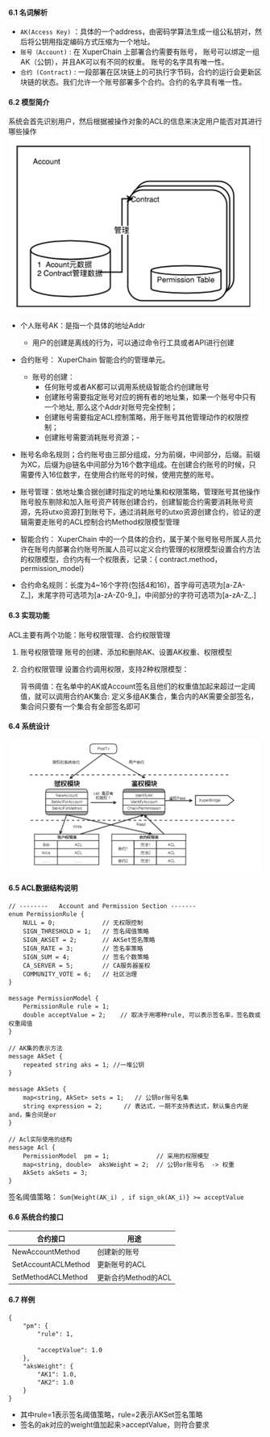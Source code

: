 #### 6.1 名词解析

- `AK(Access Key)` ：具体的一个address，由密码学算法生成一组公私钥对，然后将公钥用指定编码方式压缩为一个地址。
- `账号（Account)` : 在 XuperChain 上部署合约需要有账号， 账号可以绑定一组AK（公钥），并且AK可以有不同的权重。 账号的名字具有唯一性。
- `合约 (Contract)` : 一段部署在区块链上的可执行字节码，合约的运行会更新区块链的状态。我们允许一个账号部署多个合约。合约的名字具有唯一性。

#### 6.2 模型简介
系统会首先识别用户，然后根据被操作对象的ACL的信息来决定用户能否对其进行哪些操作
![acl](../images/acl-intro.png)

- 个人账号AK：是指一个具体的地址Addr
  - 用户的创建是离线的行为，可以通过命令行工具或者API进行创建
  
- 合约账号： XuperChain 智能合约的管理单元。
  - 账号的创建：
    - 任何账号或者AK都可以调用系统级智能合约创建账号
    - 创建账号需要指定账号对应的拥有者的地址集，如果一个账号中只有一个地址, 那么这个Addr对账号完全控制；
    - 创建账号需要指定ACL控制策略，用于账号其他管理动作的权限控制；
    - 创建账号需要消耗账号资源；- 
  
- 账号名命名规则；合约账号由三部分组成，分为前缀，中间部分，后缀。前缀为XC，后缀为@链名中间部分为16个数字组成。在创建合约账号的时候，只需要传入16位数字，在使用合约账号的时候，使用完整的账号。

- 账号管理：依地址集合据创建时指定的地址集和权限策略，管理账号其他操作账号股东剔除和加入账号资产转账创建合约，创建智能合约需要消耗账号资源，先将utxo资源打到账号下，通过消耗账号的utxo资源创建合约，验证的逻辑需要走账号的ACL控制合约Method权限模型管理

- 智能合约： XuperChain 中的一个具体的合约，属于某个账号账号所属人员允许在账号内部署合约账号所属人员可以定义合约管理的权限模型设置合约方法的权限模型，合约内有一个权限表，记录：{ contract.method，permission_model}

- 合约命名规则：长度为4~16个字符(包括4和16)，首字母可选项为[a-ZA-Z_]，末尾字符可选项为[a-zA-Z0-9_]，中间部分的字符可选项为[a-zA-Z_.]

#### 6.3 实现功能

ACL主要有两个功能：账号权限管理、合约权限管理

1. 账号权限管理 账号的创建、添加和删除AK、设置AK权重、权限模型

2. 合约权限管理 设置合约调用权限，支持2种权限模型：

   背书阈值：在名单中的AK或Account签名且他们的权重值加起来超过一定阈值，就可以调用合约AK集合: 定义多组AK集合，集合内的AK需要全部签名，集合间只要有一个集合有全部签名即可

####  6.4 系统设计

![acl](../images/acl-arch.png)

#### 6.5 ACL数据结构说明

```
// --------   Account and Permission Section -------
enum PermissionRule {
    NULL = 0;             // 无权限控制
    SIGN_THRESHOLD = 1;   // 签名阈值策略
    SIGN_AKSET = 2;       // AKSet签名策略
    SIGN_RATE = 3;        // 签名率策略
    SIGN_SUM = 4;         // 签名个数策略
    CA_SERVER = 5;        // CA服务器鉴权
    COMMUNITY_VOTE = 6;   // 社区治理
}

message PermissionModel {
    PermissionRule rule = 1;
    double acceptValue = 2;    // 取决于用哪种rule, 可以表示签名率，签名数或权重阈值
}

// AK集的表示方法
message AkSet {
    repeated string aks = 1; //一堆公钥
}

message AkSets {
    map<string, AkSet> sets = 1;   // 公钥or账号名集
    string expression = 2;      // 表达式，一期不支持表达式，默认集合内是and，集合间是or
}

// Acl实际使用的结构
message Acl {
    PermissionModel  pm = 1;             // 采用的权限模型
    map<string, double>  aksWeight = 2;  // 公钥or账号名  -> 权重
    AkSets akSets = 3;
}
```

签名阈值策略： `Sum{Weight(AK_i) , if sign_ok(AK_i)} >= acceptValue`

####  6.6 系统合约接口

| 合约接口            | 用途                |
| ------------------- | ------------------- |
| NewAccountMethod    | 创建新的账号        |
| SetAccountACLMethod | 更新账号的ACL       |
| SetMethodACLMethod  | 更新合约Method的ACL |

####  6.7 样例

```
{
    "pm": {
        "rule": 1,

        "acceptValue": 1.0
    },
    "aksWeight": {
        "AK1": 1.0,
        "AK2": 1.0
    }
}
```

- 其中rule=1表示签名阈值策略，rule=2表示AKSet签名策略
- 签名的ak对应的weight值加起来>acceptValue，则符合要求

